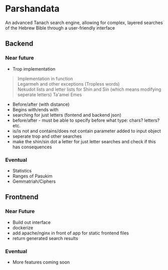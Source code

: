 # Parshandata
An advanced Tanach search engine, allowing for complex, layered searches of the Hebrew Bible through a user-friendly interface

## Backend

### Near future
* Trop implementation 
>	Implementation in function  
>	Legarmeh and other exceptions (Tropless words)  
>	Nekudot lists and letter lists for Shin and Sin (which means modifying seperate letters)
>	Ta'amei Emes  

* Before/after (with distance)
* Begins with/ends with
* searching for just letters (fontend and backend json)
* before/after - must be able to specify before what type: chars? letters? etc.
* is/is not and contains/does not contain parameter added to input object
* seperate trop and other searches
* make the shin/sin dot a letter for just letter searches and check if this has consequences

### Eventual
* Statistics
* Ranges of Pasukim
* Gemmatriah/Ciphers

## Frontnend

### Near Future
* Build out interface
* dockerize
* add apache/nginx in front of app for static frontend files
* return generated search results

### Eventual
* More features coming soon